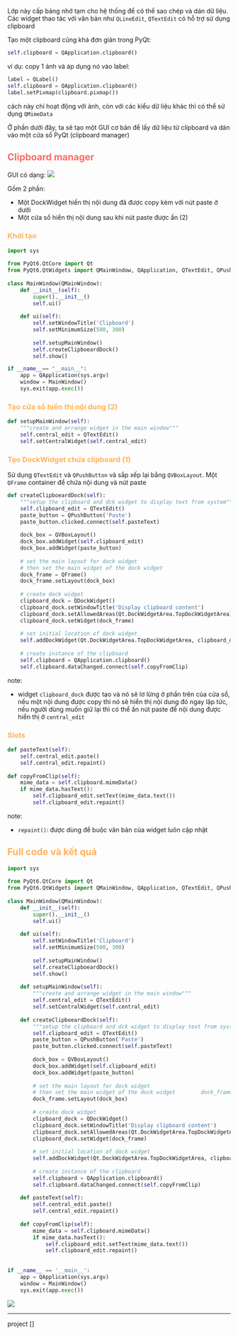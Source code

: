 Lớp này cấp bảng nhớ tạm cho hệ thống để có thể sao chép và dán dữ liệu. Các widget thao tác với văn bản như `QLineEdit`, `QTextEdit` có hỗ trợ sử dụng clipboard

Tạo một clipboard cũng khá đơn giản trong PyQt:
```python
self.clipboard = QApplication.clipboard()
```
ví dụ: copy 1 ảnh và áp dụng nó vào label:
```python
label = QLabel()  
self.clipboard = QApplication.clipboard()  
label.setPixmap(clipboard.pixmap())
```
cách này chỉ hoạt động với ảnh, còn với các kiểu dữ liệu khác thì có thể sử dụng `QMimeData` 

Ở phần dưới đây, ta sẽ tạo một GUI cơ bản để lấy dữ liệu từ clipboard và dán vào một cửa sổ PyQt (clipboard manager)
## <span style="color:rgb(255, 105, 97)">Clipboard manager</span>

GUI có dạng:
![](https://github.com/sakanaowo/PyQt-and-application/blob/main/Image/Pasted%20image%2020240906125732.png?raw=true)

Gồm 2 phần:
- Một DockWidget hiển thị nội dung đã được copy kèm với nút paste ở dưới
- Một cửa sổ hiển thị nội dung sau khi nút paste được ấn (2)

### <span style="color:rgb(255, 179, 91)">Khởi tạo</span> 

```python
import sys  
  
from PyQt6.QtCore import Qt  
from PyQt6.QtWidgets import QMainWindow, QApplication, QTextEdit, QPushButton, QVBoxLayout, QFrame, QDockWidget  
  
class MainWindow(QMainWindow):  
    def __init__(self):  
        super().__init__()  
        self.ui()  
  
    def ui(self):  
        self.setWindowTitle('Clipboard')  
        self.setMinimumSize(500, 300)  
  
        self.setupMainWindow()  
        self.createClipboeardDock()  
        self.show()

if __name__== "__main__":
	app = QApplication(sys.argv)
	window = MainWindow()
	sys.exit(app.exec())
```

### <span style="color:rgb(255, 179, 91)">Tạo cửa sổ hiển thị nội dung (2) </span> 

```python
def setupMainWindow(self):  
    """create and arrange widget in the main window"""  
    self.central_edit = QTextEdit()  
    self.setCentralWidget(self.central_edit)
```

### <span style="color:rgb(255, 179, 91)">Tạo DockWidget chứa clipboard (1)</span> 
Sử dụng `QTextEdit` và `QPushButton` và sắp xếp lại bằng `QVBoxLayout`. Một `QFrame` container để chứa nội dung và nút paste

```python
def createClipboeardDock(self):  
    """setup the clipboard and dck widget to display text from system"""  
    self.clipboard_edit = QTextEdit()  
    paste_button = QPushButton('Paste')  
    paste_button.clicked.connect(self.pasteText)  
  
    dock_box = QVBoxLayout()  
    dock_box.addWidget(self.clipboard_edit)  
    dock_box.addWidget(paste_button)  
  
    # set the main layout for dock widget  
    # then set the main widget of the dock widget    
    dock_frame = QFrame()  
    dock_frame.setLayout(dock_box)  
  
    # create dock widget  
    clipboard_dock = QDockWidget()  
    clipboard_dock.setWindowTitle('Display clipboard content')  
    clipboard_dock.setAllowedAreas(Qt.DockWidgetArea.TopDockWidgetArea)  
    clipboard_dock.setWidget(dock_frame)  
  
    # set initial location of dock widget  
    self.addDockWidget(Qt.DockWidgetArea.TopDockWidgetArea, clipboard_dock)  
  
    # create instance of the clipboard  
    self.clipboard = QApplication.clipboard()  
    self.clipboard.dataChanged.connect(self.copyFromClip)
```

note:
- widget `clipboard_dock`  được tạo và nó sẽ lơ lửng ở phần trên của cửa sổ, nếu một nội dung được copy thì nó sẽ hiển thị nội dung đó ngay lập tức, nếu người dùng muốn giữ lại thì có thể ấn nút paste để nội dung được hiển thị ở `central_edit`

### <span style="color:rgb(255, 179, 91)">Slots</span> 

```python
def pasteText(self):  
    self.central_edit.paste()  
    self.central_edit.repaint()  
  
def copyFromClip(self):  
    mime_data = self.clipboard.mimeData()  
    if mime_data.hasText():  
        self.clipboard_edit.setText(mime_data.text())  
        self.clipboard_edit.repaint()
```

note:
- `repaint()`: được dùng để buộc văn bản của widget luôn cập nhật


## <span style="color:rgb(255, 179, 91)">Full code và kết quả</span> 

```python
import sys  
  
from PyQt6.QtCore import Qt  
from PyQt6.QtWidgets import QMainWindow, QApplication, QTextEdit, QPushButton, QVBoxLayout, QFrame, QDockWidget  
  
class MainWindow(QMainWindow):  
    def __init__(self):  
        super().__init__()  
        self.ui()  
  
    def ui(self):  
        self.setWindowTitle('Clipboard')  
        self.setMinimumSize(500, 300)  
  
        self.setupMainWindow()  
        self.createClipboeardDock()  
        self.show()  
  
    def setupMainWindow(self):  
        """create and arrange widget in the main window"""  
        self.central_edit = QTextEdit()  
        self.setCentralWidget(self.central_edit)  
  
    def createClipboeardDock(self):  
        """setup the clipboard and dck widget to display text from system"""  
        self.clipboard_edit = QTextEdit()  
        paste_button = QPushButton('Paste')  
        paste_button.clicked.connect(self.pasteText)  
  
        dock_box = QVBoxLayout()  
        dock_box.addWidget(self.clipboard_edit)  
        dock_box.addWidget(paste_button)  
  
        # set the main layout for dock widget  
        # then set the main widget of the dock widget        dock_frame = QFrame()  
        dock_frame.setLayout(dock_box)  
  
        # create dock widget  
        clipboard_dock = QDockWidget()  
        clipboard_dock.setWindowTitle('Display clipboard content')  
        clipboard_dock.setAllowedAreas(Qt.DockWidgetArea.TopDockWidgetArea)  
        clipboard_dock.setWidget(dock_frame)  
  
        # set initial location of dock widget  
        self.addDockWidget(Qt.DockWidgetArea.TopDockWidgetArea, clipboard_dock)  
  
        # create instance of the clipboard  
        self.clipboard = QApplication.clipboard()  
        self.clipboard.dataChanged.connect(self.copyFromClip)  
  
    def pasteText(self):  
        self.central_edit.paste()  
        self.central_edit.repaint()  
  
    def copyFromClip(self):  
        mime_data = self.clipboard.mimeData()  
        if mime_data.hasText():  
            self.clipboard_edit.setText(mime_data.text())  
            self.clipboard_edit.repaint()  
  
  
if __name__ == '__main__':  
    app = QApplication(sys.argv)  
    window = MainWindow()  
    sys.exit(app.exec())
```

![](https://github.com/sakanaowo/PyQt-and-application/blob/main/Image/Pasted%20image%2020240906135503.png?raw=true)

---
project []